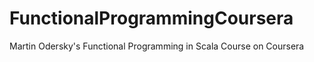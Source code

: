 # FunctionalProgrammingCoursera
Martin Odersky's Functional Programming in Scala Course on Coursera
